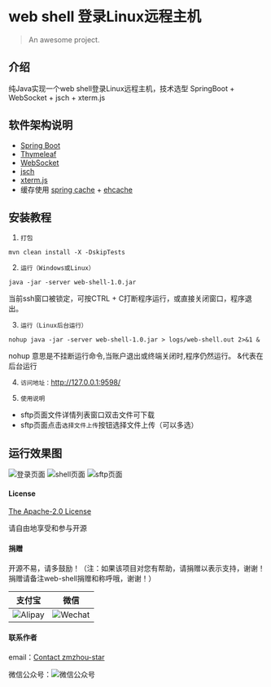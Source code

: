 # web shell 登录Linux远程主机
> An awesome project.

## 介绍
纯Java实现一个web shell登录Linux远程主机，技术选型 SpringBoot + WebSocket + jsch + xterm.js

## 软件架构说明
* [Spring Boot](https://start.spring.io/)
* [Thymeleaf](https://docs.spring.io/spring-boot/docs/2.4.1/reference/htmlsingle/#boot-features-spring-mvc-template-engines)
* [WebSocket](https://docs.spring.io/spring-boot/docs/2.4.1/reference/htmlsingle/#boot-features-websockets)
* [jsch](https://github.com/is/jsch)
* [xterm.js](https://github.com/xtermjs/xterm.js/)
* 缓存使用 [spring cache](https://docs.spring.io/spring-boot/docs/2.4.1/reference/htmlsingle/#boot-features-caching-provider-ehcache2) + [ehcache](https://www.ehcache.org/)

## 安装教程
1. `打包`
```
mvn clean install -X -DskipTests
```
2. `运行（Windows或Linux）`
```
java -jar -server web-shell-1.0.jar
```
当前ssh窗口被锁定，可按CTRL + C打断程序运行，或直接关闭窗口，程序退出。

3. `运行（Linux后台运行）`
```
nohup java -jar -server web-shell-1.0.jar > logs/web-shell.out 2>&1 &
```
nohup 意思是不挂断运行命令,当账户退出或终端关闭时,程序仍然运行。
&代表在后台运行

4. `访问地址：`http://127.0.0.1:9598/


5. `使用说明`
* sftp页面文件详情列表窗口双击文件可下载
* sftp页面点击`选择文件上传`按钮选择文件上传（可以多选）

## 运行效果图
![登录页面](https://gitee.com/zmzhou-star/web-shell/raw/main/docs/login.png)
![shell页面](https://gitee.com/zmzhou-star/web-shell/raw/main/docs/shell.png)
![sftp页面](https://gitee.com/zmzhou-star/web-shell/raw/main/docs/sftp.png)

#### License
[The Apache-2.0 License](./LICENSE)

请自由地享受和参与开源

#### 捐赠
开源不易，请多鼓励！（注：如果该项目对您有帮助，请捐赠以表示支持，谢谢！捐赠请备注web-shell捐赠和称呼哦，谢谢！）

| 支付宝 | 微信 |
| :------------: | :------------: |
| ![Alipay](https://gitee.com/zmzhou-star/web-shell/raw/main/docs/alipay.png) | ![Wechat](https://gitee.com/zmzhou-star/web-shell/raw/main/docs/wechatpay.png) |

#### 联系作者
email：<a href="mailto:zmzhou-star@foxmail.com">Contact zmzhou-star</a>

微信公众号：![微信公众号](https://gitee.com/zmzhou-star/web-shell/raw/main/docs/wechat-zmzhou-star.png)

